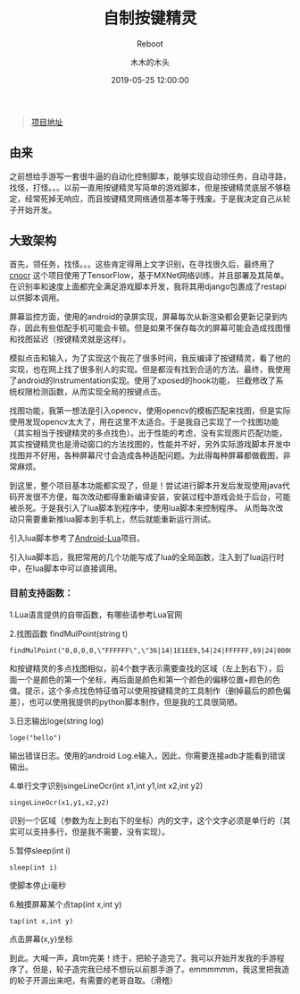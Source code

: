 ﻿---
layout:     post
title:      "自制按键精灵"
subtitle:   " Reboot"
date:       2019-05-25 12:00:00
author:     "木木的木头"
header-img: "img/7.jpg"
catalog: true
tags:
    - Android
---
>[项目地址](https://github.com/jiangwei1995910/Reboot)

## 由来
之前想给手游写一套很牛逼的自动化控制脚本，能够实现自动领任务，自动寻路，找怪，打怪。。。以前一直用按键精灵写简单的游戏脚本，但是按键精灵底层不够稳定，经常死掉无响应，而且按键精灵网络通信基本等于残废。于是我决定自己从轮子开始开发。


## 大致架构
首先，领任务，找怪。。。这些肯定得用上文字识别，在寻找很久后，最终用了[cnocr](https://github.com/breezedeus/cnocr) 这个项目使用了TensorFlow，基于MXNet网络训练，并且部署及其简单。在识别率和速度上面都完全满足游戏脚本开发，我将其用django包裹成了restapi以供脚本调用。

屏幕监控方面，使用的android的录屏实现，屏幕每次从新渲染都会更新记录到内存，因此有些低配手机可能会卡顿。但是如果不保存每次的屏幕可能会造成找图慢和找图延迟（按键精灵就是这样）。

模拟点击和输入，为了实现这个我花了很多时间，我反编译了按键精灵，看了他的实现，也在网上找了很多别人的实现。但是都没有找到合适的方法。最终，我使用了android的Instrumentation实现。使用了xposed的hook功能，
拦截修改了系统权限检测函数，从而实现全局的按键点击。

找图功能，我第一想法是引入opencv，使用opencv的模板匹配来找图，但是实际使用发现opencv太大了，用在这里不太适合。于是我自己实现了一个找图功能（其实相当于按键精灵的多点找色）。出于性能的考虑，没有实现图片匹配功能，
其实按键精灵也是滑动窗口的方法找图的，性能并不好，另外实际游戏脚本开发中找图并不好用，各种屏幕尺寸会造成各种适配问题。为此得每种屏幕都做截图，非常麻烦。

到这里，整个项目基本功能都实现了，但是！尝试进行脚本开发后发现使用java代码开发很不方便，每次改动都得重新编译安装，安装过程中游戏会处于后台，可能被杀死。于是我引入了lua脚本到程序中，使用lua脚本来控制程序。
从而每次改动只需要重新推lua脚本到手机上，然后就能重新运行测试。

引入lua脚本参考了[Android-Lua](https://github.com/liangchenhe55/Android-Lua)项目。

引入lua脚本后，我把常用的几个功能写成了lua的全局函数，注入到了lua运行时中，在lua脚本中可以直接调用。


### 目前支持函数：

1.Lua语言提供的自带函数，有哪些请参考Lua官网


2.找图函数 findMulPoint(string t)
```
findMulPoint("0,0,0,0,\"FFFFFF\",\"36|14|1E1EE9,54|24|FFFFFF,69|24|000000")  
```
和按键精灵的多点找图相似，前4个数字表示需要查找的区域（左上到右下），后面一个是颜色的第一个坐标，再后面是颜色和第一个颜色的偏移位置+颜色的色值。提示，这个多点找色特征值可以使用按键精灵的工具制作（删掉最后的颜色偏差），也可以使用我提供的python脚本制作，但是我的工具很简陋。

3.日志输出loge(string log)
```
loge("hello")
```
输出错误日志。使用的android Log.e输入，因此，你需要连接adb才能看到错误输出。


4.单行文字识别singeLineOcr(int x1,int y1,int x2,int y2)
```
singeLineOcr(x1,y1,x2,y2)
```
识别一个区域（参数为左上到右下的坐标）内的文字，这个文字必须是单行的（其实可以支持多行，但是我不需要，没有实现）。

5.暂停sleep(int i)
```
sleep(int i)
```
使脚本停止i毫秒


6.触摸屏幕某个点tap(int x,int y)
```
tap(int x,int y)
```
点击屏幕(x,y)坐标


到此。大喊一声，真tm完美！终于，把轮子造完了。我可以开始开发我的手游程序了。但是，轮子造完我已经不想玩以前那手游了。emmmmmm，我这里把我造的轮子开源出来吧，有需要的老哥自取。（滑稽）